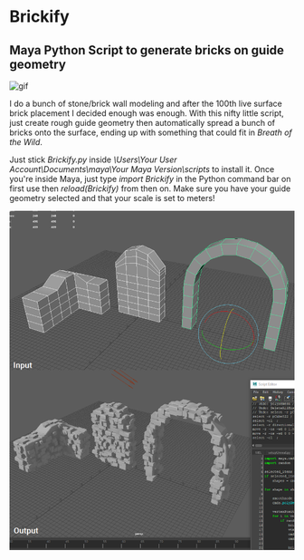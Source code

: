 # Brickify
## Maya Python Script to generate bricks on guide geometry

![gif](images/gif.gif)

I do a bunch of stone/brick wall modeling and after the 100th live surface brick placement I decided enough was enough. With this nifty little script, just create rough guide geometry then automatically spread a bunch of bricks onto the surface, ending up with something that could fit in *Breath of the Wild*.

Just stick *Brickify.py* inside *\Users\Your User Account\Documents\maya\Your Maya Version\scripts* to install it. Once you're inside Maya, just type *import Brickify* in the Python command bar on first use then *reload(Brickify)* from then on. Make sure you have your guide geometry selected and that your scale is set to meters!

![header](images/header.png)